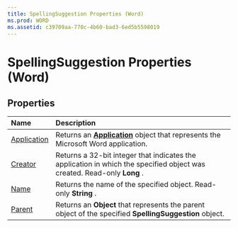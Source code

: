 ```yaml
---
title: SpellingSuggestion Properties (Word)
ms.prod: WORD
ms.assetid: c39709aa-770c-4b60-bad3-6ed5b5598019
---
```



# SpellingSuggestion Properties (Word)

## Properties



|**Name**|**Description**|
|:-----|:-----|
|[Application](spellingsuggestion-application-property-word.md)|Returns an  **[Application](application-object-word.md)** object that represents the Microsoft Word application.|
|[Creator](spellingsuggestion-creator-property-word.md)|Returns a 32-bit integer that indicates the application in which the specified object was created. Read-only  **Long** .|
|[Name](spellingsuggestion-name-property-word.md)|Returns the name of the specified object. Read-only  **String** .|
|[Parent](spellingsuggestion-parent-property-word.md)|Returns an  **Object** that represents the parent object of the specified **SpellingSuggestion** object.|

